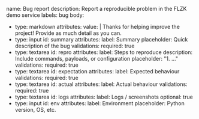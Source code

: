 name: Bug report
description: Report a reproducible problem in the FLZK demo service
labels: bug
body:
  - type: markdown
    attributes:
      value: |
        Thanks for helping improve the project! Provide as much detail as you can.
  - type: input
    id: summary
    attributes:
      label: Summary
      placeholder: Quick description of the bug
    validations:
      required: true
  - type: textarea
    id: repro
    attributes:
      label: Steps to reproduce
      description: Include commands, payloads, or configuration
      placeholder: "1. ..."
    validations:
      required: true
  - type: textarea
    id: expectation
    attributes:
      label: Expected behaviour
    validations:
      required: true
  - type: textarea
    id: actual
    attributes:
      label: Actual behaviour
    validations:
      required: true
  - type: textarea
    id: logs
    attributes:
      label: Logs / screenshots
      optional: true
  - type: input
    id: env
    attributes:
      label: Environment
      placeholder: Python version, OS, etc.
